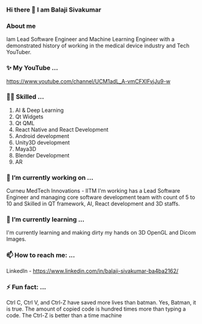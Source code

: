 ### Hi there 👋 I am Balaji Sivakumar
### About me
Iam Lead Software Engineer and Machine Learning Engineer with a demonstrated history of working in the medical device industry and Tech YouTuber.

### ✨ My YouTube ...
https://www.youtube.com/channel/UCM1adL_A-vmCFXlFvjJu9-w

### 🤹🏻 Skilled ...
1. AI & Deep Learning 
2. Qt Widgets
3. Qt QML
4. React Native and React Development
5. Android development
6. Unity3D development
7. Maya3D
8. Blender Development
9. AR

### 🔭 I’m currently working on ...
Curneu MedTech Innovations - IITM
I'm working has a Lead Software Engineer and managing core software development team with count of 5 to 10 and Skilled in QT framework, AI, React development and 3D staffs.

### 🌱 I’m currently learning ...
I'm currently learning and making dirty my hands on 3D OpenGL and Dicom Images.

### 📫 How to reach me: ...
LinkedIn - https://www.linkedin.com/in/balaji-sivakumar-ba4ba2162/

### ⚡ Fun fact: ...
Ctrl C, Ctrl V, and Ctrl-Z have saved more lives than batman. Yes, Batman, it is true. The amount of copied code is hundred times more than typing a code. The Ctrl-Z is better than a time machine
